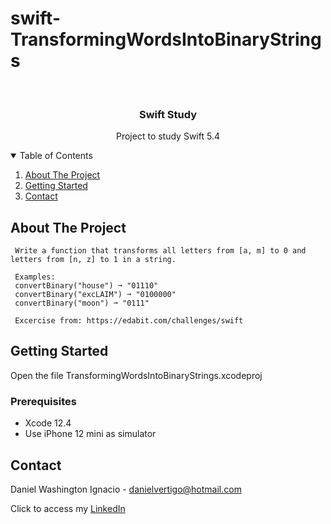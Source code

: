 # swift-TransformingWordsIntoBinaryStrings

<!-- PROJECT LOGO -->
<br />
<p align="center">

  <h3 align="center">Swift Study</h3>
  <p align="center">
    Project to study Swift 5.4
  </p>
</p>



<!-- TABLE OF CONTENTS -->
<details open="open">
  <summary>Table of Contents</summary>
  <ol>
    <li>
      <a href="#about-the-project">About The Project</a>
    </li>
    <li>
      <a href="#getting-started">Getting Started</a>
    </li>
    <li><a href="#contact">Contact</a></li>
  </ol>
</details>



<!-- ABOUT THE PROJECT -->
## About The Project
 
  
     Write a function that transforms all letters from [a, m] to 0 and letters from [n, z] to 1 in a string.
     
     Examples:
     convertBinary("house") ➞ "01110"
     convertBinary("excLAIM") ➞ "0100000"
     convertBinary("moon") ➞ "0111"

     Excercise from: https://edabit.com/challenges/swift


<!-- GETTING STARTED -->
## Getting Started

Open the file TransformingWordsIntoBinaryStrings.xcodeproj 

### Prerequisites

* Xcode 12.4
* Use iPhone 12 mini as simulator 

<!-- CONTACT -->
## Contact

Daniel Washington Ignacio - danielvertigo@hotmail.com

Click to access my [LinkedIn](https://www.linkedin.com/in/daniel-washington-ignacio-ab439b164/)
